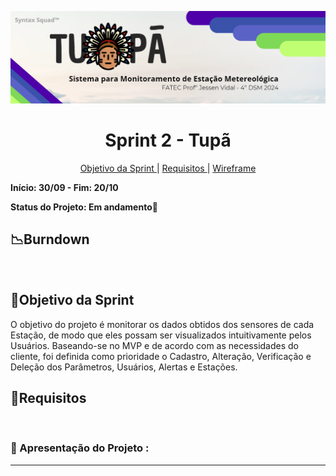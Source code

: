  ![tupanbanner](/documents/img/Banner.PNG)

<h1 align="center"> Sprint 2 - Tupã </h1>
<p align="center">
  <a href="#objetivo">Objetivo da Sprint </a> |
  <a href="#objetivo">Requisitos </a> |
  <a href="#objetivo">Wireframe </a>
</p>

**Início: 30/09  - Fim: 20/10**

**Status do Projeto: Em andamento🚧**
<br>

## 📉Burndown





</br>

<span id="objetivo">
  
## 📌Objetivo da Sprint
O objetivo do projeto é monitorar os dados obtidos dos sensores de cada Estação, de modo que eles possam ser visualizados intuitivamente pelos Usuários. Baseando-se no MVP e de acordo com as necessidades do cliente, foi definida como prioridade o Cadastro, Alteração, Verificação e Deleção dos Parâmetros, Usuários, Alertas e Estações.

 ## 📜Requisitos
 


 
<br>

### 🎥 Apresentação do Projeto :
<div align="center">
  
  ---
  
</div>
